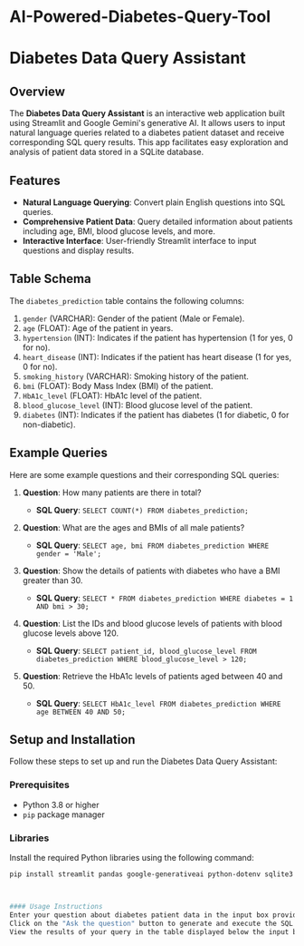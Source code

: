 # AI-Powered-Diabetes-Query-Tool 

# Diabetes Data Query Assistant

## Overview

The **Diabetes Data Query Assistant** is an interactive web application built using Streamlit and Google Gemini's generative AI. It allows users to input natural language queries related to a diabetes patient dataset and receive corresponding SQL query results. This app facilitates easy exploration and analysis of patient data stored in a SQLite database.

## Features

- **Natural Language Querying**: Convert plain English questions into SQL queries.
- **Comprehensive Patient Data**: Query detailed information about patients including age, BMI, blood glucose levels, and more.
- **Interactive Interface**: User-friendly Streamlit interface to input questions and display results.

## Table Schema

The `diabetes_prediction` table contains the following columns:

1. `gender` (VARCHAR): Gender of the patient (Male or Female).
2. `age` (FLOAT): Age of the patient in years.
3. `hypertension` (INT): Indicates if the patient has hypertension (1 for yes, 0 for no).
4. `heart_disease` (INT): Indicates if the patient has heart disease (1 for yes, 0 for no).
5. `smoking_history` (VARCHAR): Smoking history of the patient.
6. `bmi` (FLOAT): Body Mass Index (BMI) of the patient.
7. `HbA1c_level` (FLOAT): HbA1c level of the patient.
8. `blood_glucose_level` (INT): Blood glucose level of the patient.
9. `diabetes` (INT): Indicates if the patient has diabetes (1 for diabetic, 0 for non-diabetic).

## Example Queries

Here are some example questions and their corresponding SQL queries:

1. **Question**: How many patients are there in total?
   - **SQL Query**: `SELECT COUNT(*) FROM diabetes_prediction;`

2. **Question**: What are the ages and BMIs of all male patients?
   - **SQL Query**: `SELECT age, bmi FROM diabetes_prediction WHERE gender = 'Male';`

3. **Question**: Show the details of patients with diabetes who have a BMI greater than 30.
   - **SQL Query**: `SELECT * FROM diabetes_prediction WHERE diabetes = 1 AND bmi > 30;`

4. **Question**: List the IDs and blood glucose levels of patients with blood glucose levels above 120.
   - **SQL Query**: `SELECT patient_id, blood_glucose_level FROM diabetes_prediction WHERE blood_glucose_level > 120;`

5. **Question**: Retrieve the HbA1c levels of patients aged between 40 and 50.
   - **SQL Query**: `SELECT HbA1c_level FROM diabetes_prediction WHERE age BETWEEN 40 AND 50;`

## Setup and Installation

Follow these steps to set up and run the Diabetes Data Query Assistant:

### Prerequisites

- Python 3.8 or higher
- `pip` package manager

### Libraries

Install the required Python libraries using the following command:

```bash    
pip install streamlit pandas google-generativeai python-dotenv sqlite3



#### Usage Instructions
Enter your question about diabetes patient data in the input box provided.
Click on the "Ask the question" button to generate and execute the SQL query.
View the results of your query in the table displayed below the input bo
